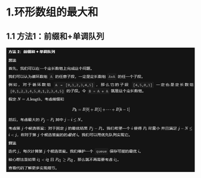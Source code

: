 # 1.环形数组的最大和

## 1.1 方法1：前缀和+单调队列

![image-20210313103726642](Solution.assets/image-20210313103726642.png)